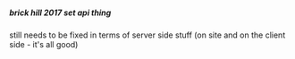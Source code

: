 ##### brick hill 2017 set api thing
still needs to be fixed in terms of server side stuff (on site and on the client side - it's all good)
